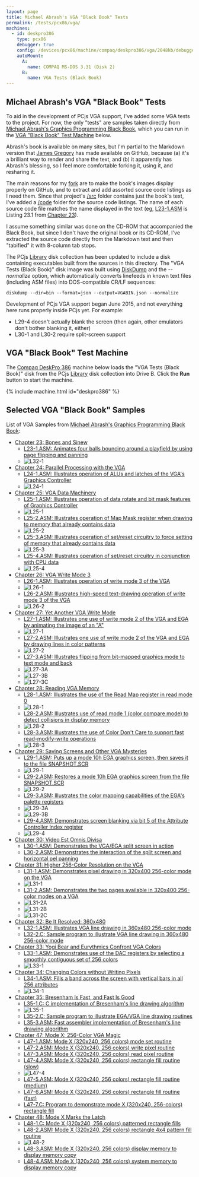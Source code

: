 ```yaml
---
layout: page
title: Michael Abrash's VGA "Black Book" Tests
permalink: /tests/pcx86/vga/
machines:
  - id: deskpro386
    type: pcx86
    debugger: true
    config: /devices/pcx86/machine/compaq/deskpro386/vga/2048kb/debugger/machine.xml
    autoMount:
      A:
        name: COMPAQ MS-DOS 3.31 (Disk 2)
      B:
        name: VGA Tests (Black Book)
---
```


Michael Abrash's VGA "Black Book" Tests
---------------------------------------

To aid in the development of PCjs VGA support, I've added some VGA tests to the project.
For now, the only "tests" are samples taken directly from
[Michael Abrash's Graphics Programming Black Book](https://github.com/jeffpar/abrash-black-book), which you
can run in the [VGA "Black Book" Test Machine](#vga-black-book-test-machine) below.

Abrash's book is available on many sites, but I'm partial to the Markdown version that [James Gregory](https://github.com/jagregory)
has made available on GitHub, because (a) it's a brilliant way to render and share the text, and (b) it apparently has
Abrash's blessing, so I feel more comfortable forking it, using it, and resharing it.

The main reasons for my [fork](https://github.com/jeffpar/abrash-black-book) are to make the book's
images display properly on GitHub, and to extract and add assorted source code listings as I need them.  Since that
project's [/src](https://github.com/jeffpar/abrash-black-book/tree/master/src) folder contains just the book's text,
I've added a [/code](https://github.com/jeffpar/abrash-black-book/tree/master/code) folder for the source code listings.
The name of each source code file matches the name displayed in the text (eg, [L23-1.ASM](L23-1.ASM) is Listing 23.1
from [Chapter 23](https://github.com/jeffpar/abrash-black-book/blob/master/src/chapter-23.md)).

I assume something similar was done on the CD-ROM that accompanied the Black Book, but since I don't have the original
book or its CD-ROM, I've extracted the source code directly from the Markdown text and then "tabified" it with 8-column
tab stops.

The PCjs [Library](/disks/pcx86/library.xml) disk collection has been updated to include a disk containing executables
built from the sources in this directory.  The "VGA Tests (Black Book)" disk image was built using [DiskDump](/modules/diskdump/)
and the *--normalize* option, which automatically converts linefeeds in known text files (including ASM files) into
DOS-compatible CR/LF sequences:

	diskdump --dir=bin --format=json --output=VGABIN.json --normalize

Development of PCjs VGA support began June 2015, and not everything here runs properly inside PCjs yet.  For example:

- L29-4 doesn't actually blank the screen (then again, other emulators don't bother blanking it, either)
- L30-1 and L30-2 require split-screen support

VGA "Black Book" Test Machine
-----------------------------

The [Compaq DeskPro 386](/devices/pcx86/machine/compaq/deskpro386/vga/2048kb/) machine below loads the
"VGA Tests (Black Book)" disk from the PCjs [Library](/disks/pcx86/library.xml) disk collection into Drive B.
Click the **Run** button to start the machine.

{% include machine.html id="deskpro386" %}

Selected VGA "Black Book" Samples 
---------------------------------

List of VGA Samples from [Michael Abrash's Graphics Programming Black Book](https://github.com/jeffpar/abrash-black-book):

 * [Chapter 23: Bones and Sinew](https://github.com/jeffpar/abrash-black-book/blob/master/src/chapter-23.md)
	 * [L23-1.ASM: Animates four balls bouncing around a playfield by using page flipping and panning](L23-1.ASM)
	 * ![L32-1](L23-1.png)
 * [Chapter 24: Parallel Processing with the VGA](https://github.com/jeffpar/abrash-black-book/blob/master/src/chapter-24.md)
	 * [L24-1.ASM: Illustrates operation of ALUs and latches of the VGA's Graphics Controller](L24-1.ASM) 
	 * ![L24-1](L24-1.png)
 * [Chapter 25: VGA Data Machinery](https://github.com/jeffpar/abrash-black-book/blob/master/src/chapter-25.md)
	 * [L25-1.ASM: Illustrates operation of data rotate and bit mask features of Graphics Controller](L25-1.ASM) 
	 * ![L25-1](L25-1.png) 
	 * [L25-2.ASM: Illustrates operation of Map Mask register when drawing to memory that already contains data](L25-2.ASM) 
	 * ![L25-2](L25-2.png) 
	 * [L25-3.ASM: Illustrates operation of set/reset circuitry to force setting of memory that already contains data](L25-3.ASM) 
	 * ![L25-3](L25-3.png) 
	 * [L25-4.ASM: Illustrates operation of set/reset circuitry in conjunction with CPU data](L25-4.ASM) 
	 * ![L25-4](L25-4.png) 
 * [Chapter 26: VGA Write Mode 3](https://github.com/jeffpar/abrash-black-book/blob/master/src/chapter-26.md)
	 * [L26-1.ASM: Illustrates operation of write mode 3 of the VGA](L26-1.ASM) 
	 * ![L26-1](L26-1.png) 
	 * [L26-2.ASM: Illustrates high-speed text-drawing operation of write mode 3 of the VGA](L26-2.ASM) 
	 * ![L26-2](L26-2.png) 
 * [Chapter 27: Yet Another VGA Write Mode](https://github.com/jeffpar/abrash-black-book/blob/master/src/chapter-27.md)
	 * [L27-1.ASM: Illustrates one use of write mode 2 of the VGA and EGA by animating the image of an "A"](L27-1.ASM) 
	 * ![L27-1](L27-1.png) 
	 * [L27-2.ASM: Illustrates one use of write mode 2 of the VGA and EGA by drawing lines in color patterns](L27-2.ASM) 
	 * ![L27-2](L27-2.png) 
	 * [L27-3.ASM: Illustrates flipping from bit-mapped graphics mode to text mode and back](L27-3.ASM) 
	 * ![L27-3A](L27-3A.png) 
	 * ![L27-3B](L27-3B.png) 
	 * ![L27-3C](L27-3C.png) 
 * [Chapter 28: Reading VGA Memory](https://github.com/jeffpar/abrash-black-book/blob/master/src/chapter-28.md)
	 * [L28-1.ASM: Illustrates the use of the Read Map register in read mode 0](L28-1.ASM) 
	 * ![L28-1](L28-1.png) 
	 * [L28-2.ASM: Illustrates use of read mode 1 (color compare mode) to detect collisions in display memory](L28-2.ASM) 
	 * ![L28-2](L28-2.png) 
	 * [L28-3.ASM: Illustrates the use of Color Don't Care to support fast read-modify-write operations](L28-3.ASM) 
	 * ![L28-3](L28-3.png) 
 * [Chapter 29: Saving Screens and Other VGA Mysteries](https://github.com/jeffpar/abrash-black-book/blob/master/src/chapter-29.md)
	 * [L29-1.ASM: Puts up a mode 10h EGA graphics screen, then saves it to the file SNAPSHOT.SCR](L29-1.ASM) 
	 * ![L29-1](L29-1.png) 
	 * [L29-2.ASM: Restores a mode 10h EGA graphics screen from the file SNAPSHOT.SCR](L29-2.ASM) 
	 * ![L29-2](L29-2.png) 
	 * [L29-3.ASM: Illustrates the color mapping capabilities of the EGA's palette registers](L29-3.ASM) 
	 * ![L29-3A](L29-3A.png) 
	 * ![L29-3B](L29-3B.png) 
	 * [L29-4.ASM: Demonstrates screen blanking via bit 5 of the Attribute Controller Index register](L29-4.ASM) 
	 * ![L29-4](L29-4.png) 
 * [Chapter 30: Video Est Omnis Divisa](https://github.com/jeffpar/abrash-black-book/blob/master/src/chapter-30.md)
	 * [L30-1.ASM: Demonstrates the VGA/EGA split screen in action](L30-1.ASM) 
	 * [L30-2.ASM: Demonstrates the interaction of the split screen and horizontal pel panning](L30-2.ASM) 
 * [Chapter 31: Higher 256-Color Resolution on the VGA](https://github.com/jeffpar/abrash-black-book/blob/master/src/chapter-31.md)
	 * [L31-1.ASM: Demonstrates pixel drawing in 320x400 256-color mode on the VGA](L31-1.ASM) 
	 * ![L31-1](L31-1.png) 
	 * [L31-2.ASM: Demonstrates the two pages available in 320x400 256-color modes on a VGA](L31-2.ASM) 
	 * ![L31-2A](L31-2A.png) 
	 * ![L31-2B](L31-2B.png) 
	 * ![L31-2C](L31-2C.png) 
 * [Chapter 32: Be It Resolved: 360x480](https://github.com/jeffpar/abrash-black-book/blob/master/src/chapter-32.md)
	 * [L32-1.ASM: Illustrates VGA line drawing in 360x480 256-color mode](L32-1.ASM) 
	 * [L32-2.C:   Sample program to illustrate VGA line drawing in 360x480 256-color mode](L32-2.C) 
 * [Chapter 33: Yogi Bear and Eurythmics Confront VGA Colors](https://github.com/jeffpar/abrash-black-book/blob/master/src/chapter-33.md)
	 * [L33-1.ASM: Demonstrates use of the DAC registers by selecting a smoothly contiguous set of 256 colors](L33-1.ASM)
	 * ![L33-1](L33-1.png) 
 * [Chapter 34: Changing Colors without Writing Pixels](https://github.com/jeffpar/abrash-black-book/blob/master/src/chapter-34.md)
	 * [L34-1.ASM: Fills a band across the screen with vertical bars in all 256 attributes](L34-1.ASM)
	 * ![L34-1](L34-1.png) 
 * [Chapter 35: Bresenham Is Fast, and Fast Is Good](https://github.com/jeffpar/abrash-black-book/blob/master/src/chapter-35.md)
	 * [L35-1.C: C implementation of Bresenham's line drawing algorithm](L35-1.C)
	 * ![L35-1](L35-1.png) 
	 * [L35-2.C: Sample program to illustrate EGA/VGA line drawing routines](L35-2.C)
	 * [L35-3.ASM: Fast assembler implementation of Bresenham's line drawing algorithm](L35-3.ASM)
 * [Chapter 47: Mode X: 256-Color VGA Magic](https://github.com/jeffpar/abrash-black-book/blob/master/src/chapter-35.md)
	 * [L47-1.ASM: Mode X (320x240, 256 colors) mode set routine](L47-1.ASM)
	 * [L47-2.ASM: Mode X (320x240, 256 colors) write pixel routine](L47-2.ASM)
	 * [L47-3.ASM: Mode X (320x240, 256 colors) read pixel routine](L47-3.ASM)
	 * [L47-4.ASM: Mode X (320x240, 256 colors) rectangle fill routine (slow)](L47-4.ASM)
	 * ![L47-4](L47-4.png) 
	 * [L47-5.ASM: Mode X (320x240, 256 colors) rectangle fill routine (medium)](L47-5.ASM)
	 * [L47-6.ASM: Mode X (320x240, 256 colors) rectangle fill routine (fast)](L47-6.ASM)
	 * [L47-7.C: Program to demonstrate mode X (320x240, 256-colors) rectangle fill](L47-7.C)
 * [Chapter 48: Mode X Marks the Latch](https://github.com/jeffpar/abrash-black-book/blob/master/src/chapter-48.md)
	 * [L48-1.C: Mode X (320x240, 256 colors) patterned rectangle fills](L48-1.C)
	 * [L48-2.ASM: Mode X (320x240, 256 colors) rectangle 4x4 pattern fill routine](L48-2.ASM)
	 * ![L48-2](L48-2.png) 
	 * [L48-3.ASM: Mode X (320x240, 256 colors) display memory to display memory copy](L48-3.ASM)
	 * [L48-4.ASM: Mode X (320x240, 256 colors) system memory to display memory copy](L48-4.ASM)
